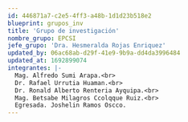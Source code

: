 ```yaml
---
id: 446871a7-c2e5-4ff3-a48b-1d1d23b518e2
blueprint: grupos_inv
title: 'Grupo de investigación'
nombre_grupo: EPCSI
jefe_grupo: 'Dra. Hesmeralda Rojas Enriquez'
updated_by: 06ac68ab-d29f-41e9-9b9a-dd4da3996484
updated_at: 1692899074
integrantes: |-
  Mag. Alfredo Sumi Arapa.<br>
  Dr. Rafael Urrutia Huaman.<br>
  Dr. Ronald Alberto Renteria Ayquipa.<br>
  Mag. Betsabe Milagros Ccolqque Ruiz.<br>
  Egresada. Joshelin Ramos Oscco.
---
```

